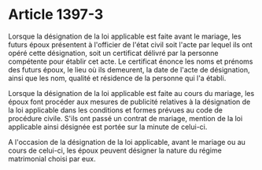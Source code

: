 # Article 1397-3

Lorsque la désignation de la loi applicable est faite avant le mariage, les futurs époux présentent à l'officier de l'état civil soit l'acte par lequel ils ont opéré cette désignation, soit un certificat délivré par la personne compétente pour établir cet acte. Le certificat énonce les noms et prénoms des futurs époux, le lieu où ils demeurent, la date de l'acte de désignation, ainsi que les nom, qualité et résidence de la personne qui l'a établi.

Lorsque la désignation de la loi applicable est faite au cours du mariage, les époux font procéder aux mesures de publicité relatives à la désignation de la loi applicable dans les conditions et formes prévues au code de procédure civile. S'ils ont passé un contrat de mariage, mention de la loi applicable ainsi désignée est portée sur la minute de celui-ci.

A l'occasion de la désignation de la loi applicable, avant le mariage ou au cours de celui-ci, les époux peuvent désigner la nature du régime matrimonial choisi par eux.

